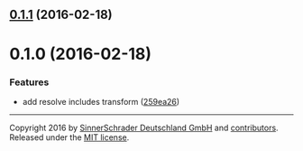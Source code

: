 <a name="0.1.1"></a>
## [0.1.1](https://github.com/sinnerschrader/patternplate-transform-resolve-includes/compare/v0.1.0...v0.1.1) (2016-02-18)




<a name="0.1.0"></a>
# 0.1.0 (2016-02-18)


### Features

* add resolve includes transform ([259ea26](https://github.com/sinnerschrader/patternplate-transform-resolve-includes/commit/259ea26))





---
Copyright 2016 by [SinnerSchrader Deutschland GmbH](https://github.com/sinnerschrader) and [contributors](./graphs/contributors). Released under the [MIT license]('./license.md').
